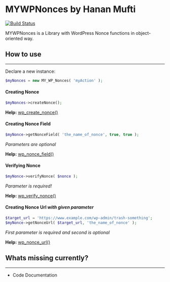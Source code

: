 # MYWPNonces by Hanan Mufti

[![Build Status](https://travis-ci.org/h-ARTS/Mywpnonces.svg?branch=master)](https://travis-ci.org/h-ARTS/Mywpnonces)

MYWPNonces is a Library with WordPress Nonce functions in object-oriented way.

## How to use
-------------

Declare a new instance:
```php
$myNonces = new MY_WP_Nonces( 'myAction' );
```

#### Creating Nonce

```php
$myNonces->createNonce();
```

**Help:** [wp_create_nonce()](https://developer.wordpress.org/reference/functions/wp_create_nonce)

#### Creating Nonce Field

```php
$myNonce->getNonceField( 'the_name_of_nonce', true, true );
```
*Parameters are optional*

**Help:** [wp_nonce_field()](https://developer.wordpress.org/reference/functions/wp_nonce_field)

#### Verifying Nonce

```php
$myNonce->verifyNonce( $nonce );
```
*Parameter is required!*

**Help:** [wp_verify_nonce()](https://developer.wordpress.org/reference/functions/wp_verify_nonce)

#### Creating Nonce Url *with given parameter*

```php
$target_url = 'https://www.example.com/wp-admin/trash-something';
$myNonce->getNonceUrl( $target_url, 'the_name_of_nonce' );
```
*First parameter is required and second is optional*

**Help:** [wp_nonce_url()](https://developer.wordpress.org/reference/functions/wp_nonce_url)

## Whats missing currently?
---------------------------

- Code Documentation
